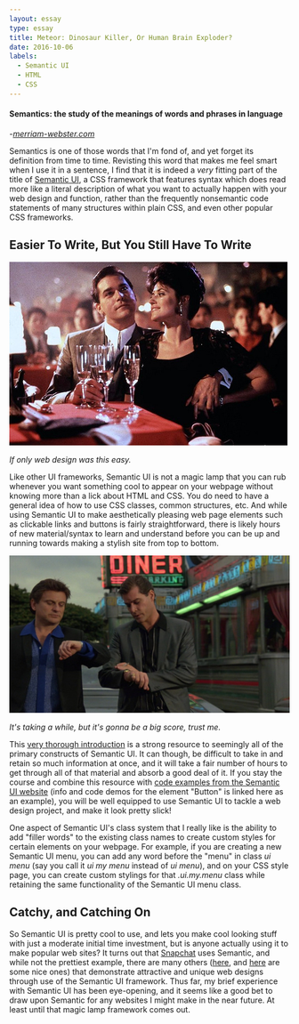 ```yaml
---
layout: essay
type: essay
title: Meteor: Dinosaur Killer, Or Human Brain Exploder?
date: 2016-10-06
labels:
  - Semantic UI
  - HTML
  - CSS
---
```


#### Semantics: the study of the meanings of words and phrases in language
  -[*merriam-webster.com*](http://www.merriam-webster.com/)

Semantics is one of those words that I'm fond of, and yet forget its definition from time to time.  Revisting this word that makes me feel smart when I use it in a sentence, I find that it is indeed a *very* fitting part of the title of [Semantic UI](http://semantic-ui.com/), a CSS framework that features syntax which does read more like a literal description of what you want to actually happen with your web design and function, rather than the frequently nonsemantic code statements of many structures within plain CSS, and even other popular CSS frameworks.

## Easier To Write, But You Still Have To Write

<img class="ui large right spaced image" src="../images/E37_goodfellasNiceDinner.jpg">

*If only web design was this easy.*

Like other UI frameworks, Semantic UI is not a magic lamp that you can rub whenever you want something cool to appear on your webpage without knowing more than a lick about HTML and CSS.  You do need to have a general idea of how to use CSS  classes, common structures, etc.  And while using Semantic UI to make aesthetically pleasing web page elements such as clickable links and buttons is fairly straightforward, there is likely hours of new material/syntax to learn and understand before you can be up and running towards making a stylish site from top to bottom.

<img class="ui large right spaced image" src="../images/E37_goodfellasWatches.jpg">

*It's taking a while, but it's gonna be a big score, trust me.*

This [very thorough introduction](http://courses.ics.hawaii.edu/ics314f16/morea/ui-frameworks/experience-semantic-ui-pluralsight.html) is a strong resource to seemingly all of the primary constructs of Semantic UI.  It can though, be difficult to take in and retain so much information at once, and it will take a fair number of hours to get through all of that material and absorb a good deal of it.  If you stay the course and combine this resource with [code examples from the Semantic UI website](http://semantic-ui.com/elements/button.html) (info and code demos for the element "Button" is linked here as an example), you will be well equipped to use Semantic UI to tackle a web design project, and make it look pretty slick!

One aspect of Semantic UI's class system that I really like is the ability to add "filler words" to the existing class names to create custom styles for certain elements on your webpage.  For example, if you are creating a new Semantic UI menu, you can add any word before the "menu" in class *ui menu* (say you call it *ui my menu* instead of *ui menu*), and on your CSS style page, you can create custom stylings for that *.ui.my.menu* class while retaining the same functionality of the Semantic UI menu class.

## Catchy, and Catching On

So Semantic UI is pretty cool to use, and lets you make cool looking stuff with just a moderate initial time investment, but is anyone actually using it to make popular web sites?  It turns out that [Snapchat](https://www.snapchat.com/) uses Semantic, and while not the prettiest example, there are many others ([here](https://chotheme.com/), and [here](https://caddyserver.com/) are some nice ones) that demonstrate attractive and unique web designs through use of the Semantic UI framework.  Thus far, my brief experience with Semantic UI has been eye-opening, and it seems like a good bet to draw upon Semantic for any websites I might make in the near future.  At least until that magic lamp framework comes out.
